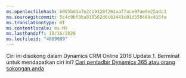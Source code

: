 ```yaml
---
ms.openlocfilehash: b095bdda7e2cb9128f261aaf7ace97ae9e25adc3
ms.sourcegitcommit: 5c4c9bf3ba018562d6cb3443c01d550489c415fa
ms.translationtype: HT
ms.contentlocale: ms-MY
ms.lasthandoff: 10/16/2020
ms.locfileid: "4069989"
---
```

Ciri ini disokong dalam Dynamics CRM Online 2016 Update 1. Berminat untuk mendapatkan ciri ini? [Cari pentadbir Dynamics 365 atau orang sokongan anda](https://docs.microsoft.com/dynamics365/customerengagement/on-premises/basics/find-administrator-support)
